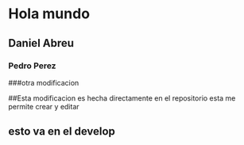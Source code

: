 # Hola mundo
## Daniel Abreu
### Pedro Perez

###otra modificacion


##Esta modificacion es hecha directamente en el repositorio esta me permite crear y editar
## esto va en el develop

